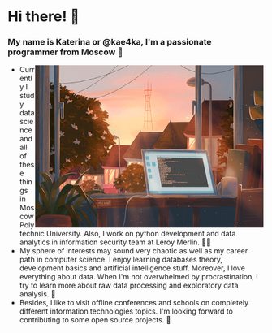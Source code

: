 # Hi there! 👋
### My name is Katerina or @kae4ka, I'm a passionate programmer from Moscow 🤗

<img align="right" width="450" height="320" src="profile.gif" />

- Currently I study data science and all of these things in Moscow Polytechnic University. Also, I work on python development and data analytics in information security team at Leroy Merlin. 👩‍🚀  
- My sphere of interests may sound very chaotic as well as my career path in computer science. I enjoy learning databases theory, development basics and artificial intelligence stuff. Moreover, I love everything about data. When I'm not overwhelmed by procrastination, I try to learn more about raw data processing and exploratory data analysis. 🦄
- Besides, I like to visit offline conferences and schools on completely different information technologies topics. I'm looking forward to contributing to some open source projects. 🎯  
  

